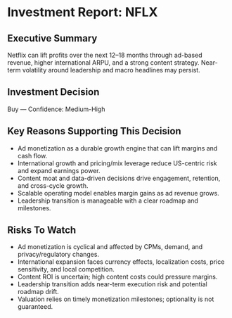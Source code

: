 # Investment Report: NFLX
## Executive Summary
Netflix can lift profits over the next 12–18 months through ad-based revenue, higher international ARPU, and a strong content strategy. Near-term volatility around leadership and macro headlines may persist.

## Investment Decision
Buy — Confidence: Medium-High

## Key Reasons Supporting This Decision
- Ad monetization as a durable growth engine that can lift margins and cash flow.
- International growth and pricing/mix leverage reduce US-centric risk and expand earnings power.
- Content moat and data-driven decisions drive engagement, retention, and cross-cycle growth.
- Scalable operating model enables margin gains as ad revenue grows.
- Leadership transition is manageable with a clear roadmap and milestones.

## Risks To Watch
- Ad monetization is cyclical and affected by CPMs, demand, and privacy/regulatory changes.
- International expansion faces currency effects, localization costs, price sensitivity, and local competition.
- Content ROI is uncertain; high content costs could pressure margins.
- Leadership transition adds near-term execution risk and potential roadmap drift.
- Valuation relies on timely monetization milestones; optionality is not guaranteed.